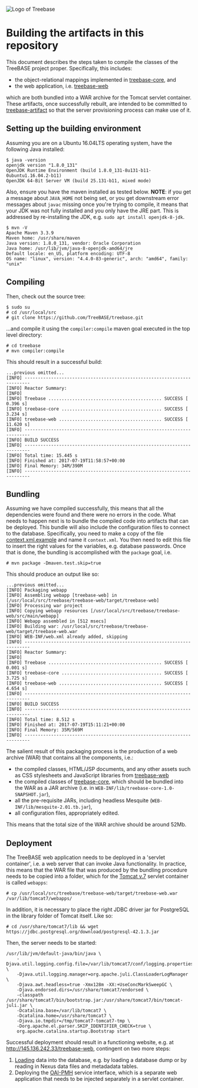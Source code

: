 ![Logo of Treebase](https://treebase.org/treebase-web/images/TreeBASE.png)

Building the artifacts in this repository
=========================================

This document describes the steps taken to compile the classes of the TreeBASE project proper.
Specifically, this includes:

- the object-relational mappings implemented in [treebase-core](treebase-core), and 
- the web application, i.e. [treebase-web](treebase-web)

which are both bundled into a WAR archive for the Tomcat servlet container. These artifacts, once 
successfully rebuilt, are intended to be committed to 
[treebase-artifact](https://github.com/naturalis/treebase-artifact) so that the server provisioning
process can make use of it.

Setting up the building environment
-----------------------------------

Assuming you are on a Ubuntu 16.04LTS operating system, have the following Java installed:

    $ java -version
    openjdk version "1.8.0_131"
    OpenJDK Runtime Environment (build 1.8.0_131-8u131-b11-0ubuntu1.16.04.2-b11)
    OpenJDK 64-Bit Server VM (build 25.131-b11, mixed mode)

Also, ensure you have the maven installed as tested below. **NOTE**: if you get a message about 
`JAVA_HOME` not being set, or you get downstream error messages about `javac` missing once you're 
trying to compile, it means that your JDK was not fully installed and you only have the JRE part.
This is addressed by re-installing the JDK, e.g. `sudo apt install openjdk-8-jdk`.

    $ mvn -V
    Apache Maven 3.3.9
    Maven home: /usr/share/maven
    Java version: 1.8.0_131, vendor: Oracle Corporation
    Java home: /usr/lib/jvm/java-8-openjdk-amd64/jre
    Default locale: en_US, platform encoding: UTF-8
    OS name: "linux", version: "4.4.0-83-generic", arch: "amd64", family: "unix"

Compiling
---------

Then, check out the source tree:

    $ sudo su
    # cd /usr/local/src
    # git clone https://github.com/TreeBASE/treebase.git

...and compile it using the `compiler:compile` maven goal executed in the top level directory:

    # cd treebase
    # mvn compiler:compile

This should result in a successful build:

    ...previous omitted...
    [INFO] ------------------------------------------------------------------------
    [INFO] Reactor Summary:
    [INFO] 
    [INFO] Treebase ........................................... SUCCESS [  0.396 s]
    [INFO] treebase-core ...................................... SUCCESS [  3.234 s]
    [INFO] treebase-web ....................................... SUCCESS [ 11.620 s]
    [INFO] ------------------------------------------------------------------------
    [INFO] BUILD SUCCESS
    [INFO] ------------------------------------------------------------------------
    [INFO] Total time: 15.445 s
    [INFO] Finished at: 2017-07-19T11:58:57+00:00
    [INFO] Final Memory: 34M/390M
    [INFO] ------------------------------------------------------------------------

Bundling
--------

Assuming we have compiled successfully, this means that all the dependencies were found
and there were no errors in the code. What needs to happen next is to bundle the compiled
code into artifacts that can be deployed. This bundle will also include the configuration
files to connect to the database. Specifically, you need to make a copy of the file 
[context.xml.example](treebase-web/src/main/webapp/META-INF/context.xml.example) and name
it `context.xml`. You then need to edit this file to insert the right values for the 
variables, e.g. database passwords. Once that is done, the bundling is accomplished with 
the `package` goal, i.e.

    # mvn package -Dmaven.test.skip=true

This should produce an output like so:

    ...previous omitted...
    [INFO] Packaging webapp
    [INFO] Assembling webapp [treebase-web] in [/usr/local/src/treebase/treebase-web/target/treebase-web]
    [INFO] Processing war project
    [INFO] Copying webapp resources [/usr/local/src/treebase/treebase-web/src/main/webapp]
    [INFO] Webapp assembled in [512 msecs]
    [INFO] Building war: /usr/local/src/treebase/treebase-web/target/treebase-web.war
    [INFO] WEB-INF/web.xml already added, skipping
    [INFO] ------------------------------------------------------------------------
    [INFO] Reactor Summary:
    [INFO] 
    [INFO] Treebase ........................................... SUCCESS [  0.001 s]
    [INFO] treebase-core ...................................... SUCCESS [  3.725 s]
    [INFO] treebase-web ....................................... SUCCESS [  4.654 s]
    [INFO] ------------------------------------------------------------------------
    [INFO] BUILD SUCCESS
    [INFO] ------------------------------------------------------------------------
    [INFO] Total time: 8.512 s
    [INFO] Finished at: 2017-07-19T15:11:21+00:00
    [INFO] Final Memory: 35M/569M
    [INFO] ------------------------------------------------------------------------

The salient result of this packaging process is the production of a web archive (WAR)
that contains all the components, i.e.: 

- the compiled classes, HTML/JSP documents, and any other assets such as CSS stylesheets
  and JavaScript libraries from [treebase-web](treebase-web)
- the compiled classes of [treebase-core](treebase-core), which should be bundled into
  the WAR as a JAR archive (i.e. in `WEB-INF/lib/treebase-core-1.0-SNAPSHOT.jar`), 
- all the pre-requisite JARs, including headless Mesquite (`WEB-INF/lib/mesquite-2.01.tb.jar`),
- all configuration files, appropriately edited.

This means that the total size of the WAR archive should be around 52Mb.

Deployment
----------

The TreeBASE web application needs to be deployed in a 'servlet container', i.e. a web
server that can invoke Java functionality. In practice, this means that the WAR file
that was produced by the bundling procedure needs to be copied into a folder, which for
the [Tomcat v.7](https://tomcat.apache.org/tomcat-7.0-doc/index.html) servlet container 
is called `webapps`:

    # cp /usr/local/src/treebase/treebase-web/target/treebase-web.war /var/lib/tomcat7/webapps/

In addition, it is necessary to place the right JDBC driver jar for PostgreSQL in the
library folder of Tomcat itself. Like so:

    # cd /usr/share/tomcat7/lib && wget https://jdbc.postgresql.org/download/postgresql-42.1.3.jar

Then, the server needs to be started:

```shell
/usr/lib/jvm/default-java/bin/java \
    -Djava.util.logging.config.file=/var/lib/tomcat7/conf/logging.properties \
    -Djava.util.logging.manager=org.apache.juli.ClassLoaderLogManager \
    -Djava.awt.headless=true -Xmx128m -XX:+UseConcMarkSweepGC \
    -Djava.endorsed.dirs=/usr/share/tomcat7/endorsed \
    -classpath /usr/share/tomcat7/bin/bootstrap.jar:/usr/share/tomcat7/bin/tomcat-juli.jar \
    -Dcatalina.base=/var/lib/tomcat7 \
    -Dcatalina.home=/usr/share/tomcat7 \
    -Djava.io.tmpdir=/tmp/tomcat7-tomcat7-tmp \
    -Dorg.apache.el.parser.SKIP_IDENTIFIER_CHECK=true \
    org.apache.catalina.startup.Bootstrap start
```

Successful deployment should result in a functioning website, 
e.g. at http://145.136.242.33/treebase-web, contingent on two more steps:

1. [Loading](LOADING.md) data into the database, e.g. by loading a database dump or by reading 
   in Nexus data files and metadadata tables.
2. Deploying the [OAI-PMH](oai-pmh_data_provider/README.md) service interface, which is a
   separate web application that needs to be injected separately in a servlet container.
